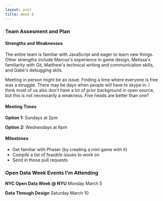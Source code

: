 ```yaml
---
layout: post
title: Week 6
---
```


### Team Assesment and Plan

#### Strengths and Weaknesses

The entire team is familiar with JavaScript and eager to learn new things. Other strengths include Marcus's experience in game design, Melissa's familiarity with Git, Matthew's technical writing and communication skills, and Gabe's debugging skils.  

Meeting in person might be an issue. Finding a time where everyone is free was a struggle. There may be days when people will have to skype in. I think most of us also don't have a lot of prior background in open source, but this is not necessarily a weakness. Five heads are better than one?  

#### Meeting Times

__Option 1:__ Sundays at 2pm

__Option 2:__ Wednesdays at 6pm

#### Milestones

* Get familiar with Phaser (by creating a mini game with it)
* Compile a list of feasible issues to work on
* Send in those pull requests

### Open Data Week Events I'm Attending

__NYC Open Data Week @ NYU__ Monday March 5

__Data Through Design__ Saturday March 10
